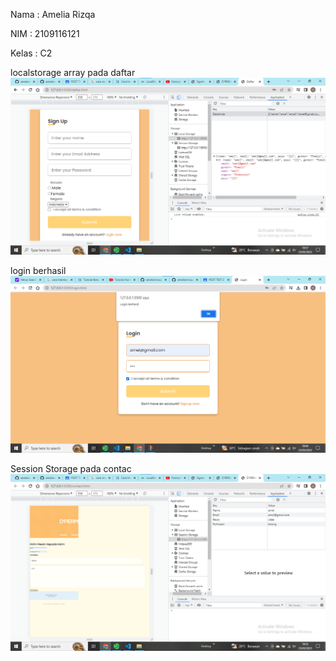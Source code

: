 Nama    : Amelia Rizqa

NIM     : 2109116121

Kelas   : C2

localstorage array pada daftar 
<img src="images/localstr.png">

login berhasil
<img src="images/log berhasil.png">

Session Storage pada contac
<img src="images/session.png">

